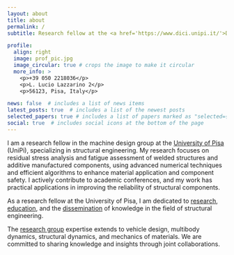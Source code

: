 ```yaml
---
layout: about
title: about
permalink: /
subtitle: Research fellow at the <a href='https://www.dici.unipi.it/'>Department of Civil and Industrial Engineering</a>, <a href='https://www.unipi.it/'>University of Pisa</a>

profile:
  align: right
  image: prof_pic.jpg
  image_circular: true # crops the image to make it circular
  more_info: >
    <p>+39 050 2218036</p>
    <p>L. Lucio Lazzarino 2</p>
    <p>56123, Pisa, Italy</p>

news: false  # includes a list of news items
latest_posts: true  # includes a list of the newest posts
selected_papers: true # includes a list of papers marked as "selected={true}"
social: true  # includes social icons at the bottom of the page
---
```


I am a research fellow in the machine design group at the <a href='https://www.unipi.it/'>University of Pisa</a> (UniPi), specializing in structural engineering. My research focuses on residual stress analysis and fatigue assessment of welded structures and additive manufactured components, using advanced numerical techniques and efficient algorithms to enhance material application and component safety. I actively contribute to academic conferences, and my work has practical applications in improving the reliability of structural components.

As a research fellow at the University of Pisa, I am dedicated to [research](/publications/), [education](/teaching/), and the [dissemination](/repositories/) of knowledge in the field of structural engineering.

The <a href='http://machinedesign.ing.unipi.it/'>research group</a> expertise extends to vehicle design, multibody dynamics, structural dynamics, and mechanics of materials. We are committed to sharing knowledge and insights through joint collaborations.